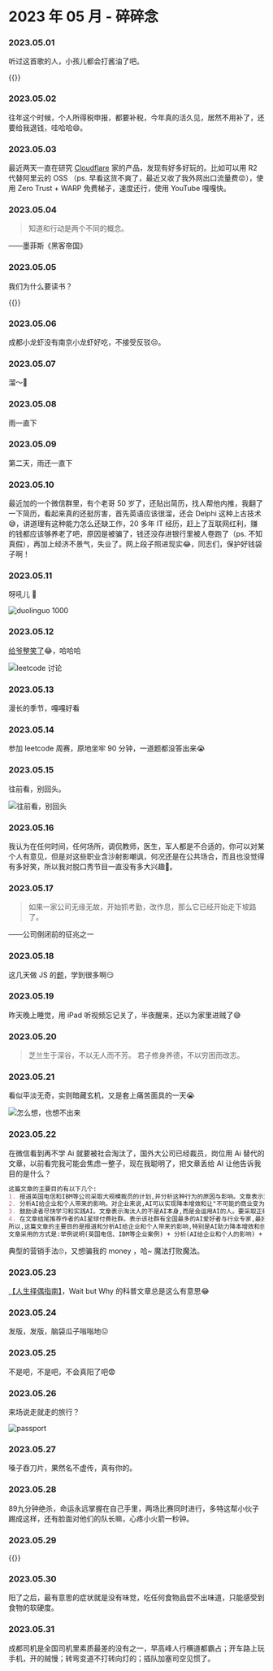 # 2023 年 05 月 - 碎碎念


### 2023.05.01
听过这首歌的人，小孩儿都会打酱油了吧。

{{<youtube M2MofcPjonU>}}

### 2023.05.02
往年这个时候，个人所得税申报，都要补税，今年真的活久见，居然不用补了，还要给我退钱，哇哈哈😄。

### 2023.05.03
最近两天一直在研究 [Cloudflare](https://www.cloudflare.com/) 家的产品，发现有好多好玩的。比如可以用 R2 代替阿里云的 OSS （ps. 早看这货不爽了，最近又收了我外网出口流量费😡），使用 Zero Trust + WARP 免费梯子，速度还行，使用 YouTube 嘎嘎快。

### 2023.05.04

> 知道和行动是两个不同的概念。

——墨菲斯《黑客帝国》

### 2023.05.05
我们为什么要读书？

{{<bilibili BV1BK411L7DJ>}}

### 2023.05.06
成都小龙虾没有南京小龙虾好吃，不接受反驳😒。

### 2023.05.07
溜～👀

### 2023.05.08
雨一直下

### 2023.05.09
第二天，雨还一直下

### 2023.05.10
最近加的一个微信群里，有个老哥 50 岁了，还贴出简历，找人帮他内推，我翻了一下简历，看起来真的还挺厉害，首先英语应该很溜，还会 Delphi 这种上古技术😅，讲道理有这种能力怎么还缺工作，20 多年 IT 经历，赶上了互联网红利，赚的钱都应该够养老了吧，原因是被骗了，钱还没存进银行里被人卷跑了（ps. 不知真假），再加上经济不景气，失业了。网上段子照进现实😂，同志们，保护好钱袋子啊！

### 2023.05.11
呀吼儿 🚀

![duolinguo 1000](https://miasanmia.oss-cn-beijing.aliyuncs.com/picture/2023/05/11/f8ea7248-08a4-48d6-9b38-df2eb1458808.jpg)

### 2023.05.12
[给爷整笑了](https://leetcode.cn/problems/lwyVBB/comments/)😂，哈哈哈

![leetcode 讨论](https://miasanmia.oss-cn-beijing.aliyuncs.com/picture/2023/05/12/ccbaec7d-f604-42a0-aca5-a2402b042848.png)

### 2023.05.13
漫长的季节，嘎嘎好看

### 2023.05.14
参加 leetcode 周赛，原地坐牢 90 分钟，一道题都没答出来😭

### 2023.05.15
往前看，别回头。

![往前看，别回头](https://miasanmia.oss-cn-beijing.aliyuncs.com/picture/2023/05/15/2770d816d9d82d42660482f797144dd2.jpg)

### 2023.05.16
我认为在任何时间，任何场所，调侃教师，医生，军人都是不合适的，你可以对某个人有意见，但是对这些职业含沙射影嘲讽，何况还是在公共场合，而且也没觉得有多好笑，所以我对脱口秀节目一直没有多大兴趣🥲。

### 2023.05.17
> 如果一家公司无缘无故，开始抓考勤，改作息，那么它已经开始走下坡路了。

——公司倒闭前的征兆之一

### 2023.05.18
这几天做 JS 的[题](https://leetcode.cn/circle/discuss/jE87x7/)，学到很多啊😏

### 2023.05.19
昨天晚上睡觉，用 iPad 听视频忘记关了，半夜醒来，还以为家里进贼了😅

### 2023.05.20
> 芝兰生于深谷，不以无人而不芳。
> 君子修身养德，不以穷困而改志。

### 2023.05.21
看似平淡无奇，实则暗藏玄机，又是套上痛苦面具的一天😭

![怎么想，也想不出来](https://miasanmia.oss-cn-beijing.aliyuncs.com/picture/2023/05/21/ea9fb416034a0824e2eea3c1e312c039.png)

### 2023.05.22
在微信看到再不学 Ai 就要被社会淘汰了，国外大公司已经裁员，岗位用 Ai 替代的文章，以前看完我可能会焦虑一整子，现在我聪明了，把文章丢给 AI 让他告诉我目的是什么？
```md
这篇文章的主要目的有以下几个:
1. 报道英国电信和IBM等公司采取大规模裁员的计划,并分析这种行为的原因与影响。文章表示这主要是因为这些企业采用了AI和数字化技术,实现了降本增效,所以进行了裁员。
2. 分析AI给企业和个人带来的影响。对企业来说,AI可以实现降本增效和让"不可能的商业变为可能"。对个人来说,掌握AI可以成为"超级个体",提高工作效率和创造新的商业机会。
3. 鼓励读者尽快学习和实践AI。文章表示淘汰人的不是AI本身,而是会运用AI的人。要采取正确的选择,需要尽快学习和实践AI。
4. 在文章结尾推荐作者的AI星球付费社群。表示该社群有全国最多的AI爱好者与行业专家,最好的课程内容,并且新加入者有三天的退款期。
所以,这篇文章的主要目的是报道和分析AI给企业和个人带来的影响,特别是AI助力降本增效和创新商业模式方面,鼓励读者学习AI以应对这种影响并抓住机会;以及推广作者自己的AI学习社群。
文章采用的方式是:举例说明(英国电信、IBM等企业案例) + 分析(AI给企业和个人的影响) + 建议(学习AI) + 推广(AI星球),这是一种比较典型的内容营销手法。
```
典型的营销手法🙄，又想骗我的 money ，哈~ 魔法打败魔法。

### 2023.05.23
[【人生择偶指南】](https://mp.weixin.qq.com/s/6T3lS81tnkTIlkiPR-I5GA)，Wait but Why 的科普文章总是这么有意思😂

### 2023.05.24
发版，发版，脑袋瓜子嗡嗡地😖

### 2023.05.25
不是吧，不是吧，不会真阳了吧😨

### 2023.05.26
来场说走就走的旅行？

![passport](https://miasanmia.oss-cn-beijing.aliyuncs.com/picture/2023/05/27/2eea5e8797a66ac2c79e7b77458fd1b3.jpg)

### 2023.05.27
嗓子吞刀片，果然名不虚传，真有你的。

### 2023.05.28
89九分钟绝杀，命运永远掌握在自己手里，两场比赛同时进行，多特这帮小伙子踢成这样，还有脸面对他们的队长嘛，心疼小火箭一秒钟。

### 2023.05.29
{{<youtube vMnQDhnGiqM>}}

### 2023.05.30
阳了之后，最有意思的症状就是没有味觉，吃任何食物品尝不出味道，只能感受到食物的软硬度。

### 2023.05.31
成都司机是全国司机里素质最差的没有之一，早高峰人行横道都霸占；开车路上玩手机，开的贼慢；转弯变道不打转向灯的；插队加塞司空见惯了。

